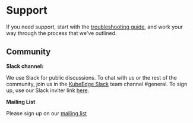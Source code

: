 
# Support

If you need support, start with the [troubleshooting guide](troubleshooting), and work your way through the process that we've outlined.

## Community

**Slack channel:** 

We use Slack for public discussions. To chat with us or the rest of the community, join us in the [KubeEdge Slack](https://kubeedge.slack.com) team channel #general. To sign up, use our Slack inviter link [here](https://join.slack.com/t/kubeedge/shared_invite/enQtNDg1MjAwMDI0MTgyLTQ1NzliNzYwNWU5MWYxOTdmNDZjZjI2YWE2NDRlYjdiZGYxZGUwYzkzZWI2NGZjZWRkZDVlZDQwZWI0MzM1Yzc).

**Mailing List**  

Please sign up on our [mailing list](https://groups.google.com/forum/#!forum/kubeedge)